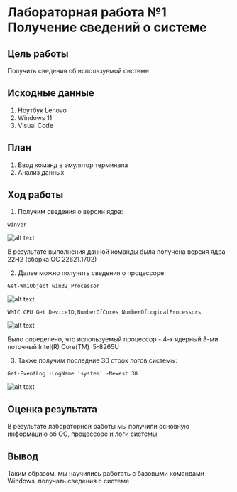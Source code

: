 # Лабораторная работа №1 Получение сведений о системе

## Цель работы

Получить сведения об используемой системе

## Исходные данные

1.  Ноутбук Lenovo
2.  Windows 11
3.  Visual Code

## План

1.  Ввод команд в эмулятор терминала
2.  Анализ данных

## Ход работы

1.  Получим сведения о версии ядра:

```
winver
```

![alt text](https://github.com/Sofikoshka7/threat-hunting/edit/main/lab1/Screenshot_1.png)


В результате выполнения данной команды была получена версия ядра - 22Н2 (сборка ОС 22621.1702)

2.  Далее можно получить сведения о процессоре:

```
Get-WmiObject win32_Processor
```

![alt text](https://github.com/Sofikoshka7/threat-hunting/edit/main/lab1/Screenshot_2.png)

```
WMIC CPU Get DeviceID,NumberOfCores NumberOfLogicalProcessors
```

![alt text](https://github.com/Sofikoshka7/threat-hunting/edit/main/lab1/Screenshot_3.png)

Было определено, что используемый процессор - 4-х ядерный 8-ми поточный Intel(R) Core(TM) i5-8265U

3.  Также получим последние 30 строк логов системы:

```
Get-EventLog -LogName 'system' -Newest 30
```

![alt text](https://github.com/Sofikoshka7/threat-hunting/edit/main/lab1/Screenshot_4.png)

## Оценка результата

В результате лабораторной работы мы получили основную информацию об ОС, процессоре и логи системы

## Вывод

Таким образом, мы научились работать с базовыми командами Windows, получать сведения о системе
